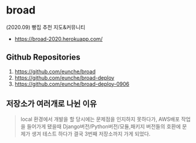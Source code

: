 # broad
(2020.09) 빵집 추천 지도&amp;커뮤니티
* https://broad-2020.herokuapp.com/


## Github Repositories
1. <https://github.com/eunche/broad>
2. <https://github.com/eunche/broad-deploy>
3. <https://github.com/eunche/broad-deploy-0906>


## 저장소가 여러개로 나뉜 이유
> local 환경에서 개발을 할 당시에는 문제점을 인지하지 못하다가, AWS배포 작업을 들어가게 됐을때 Django버전/Python버전/모듈,패키지 버전들의 호환에 문제가 생겨 테스트 하다가 결국 3번째 저장소까지 가게 되었다.
